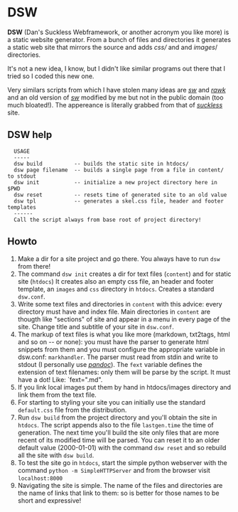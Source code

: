 # DSW

**DSW** (Dan's Suckless Webframework, or another acronym you like more) is a
static website generator.  From a bunch of files and directories it
generates a static web site that mirrors the source and adds _css/_ and and
_images_/ directories.

 It's not a new idea, I know, but I didn't like similar programs out there
that I tried so I coded this new one.

Very similars scripts from which I have stolen many ideas are _[sw]_ and
_[rawk]_ and an old version of _[sw]_ modified by me but not in the public
domain (too much bloated!).  The appereance is literally grabbed from that
of _[suckless]_ site.

[suckless]: http://suckless.org
[sw]: http://github.com/jroimartin/sw
[rawk]: http://github.com/kisom/rawk

## DSW help

~~~~~~~~~~~~~~~~~~~~~
  USAGE
  -----
  dsw build          -- builds the static site in htdocs/
  dsw page filename  -- builds a single page from a file in content/ to stdout
  dsw init           -- initialize a new project directory here in $PWD
  dsw reset          -- resets time of generated site to an old value
  dsw tpl            -- generates a skel.css file, header and footer templates
  ------
  Call the script always from base root of project directory!
~~~~~~~~~~~~~~~~~~~~~

## Howto

1. Make a dir for a site project and go there. You always have to run `dsw` from there!
2. The command `dsw init` creates a dir for text files (`content`) and for static site (`htdocs`)
   It creates also an empty css file, an header and footer template, an
   `images` and `css` directory in `htdocs`. Creates a standard `dsw.conf`. 
3. Write some text files and directories in `content` with this advice:
   every directory must have and index file. Main directories in `content`
   are thougth like "sections" of site and appear in a menu in every page of
   the site. Change title and subtitle of your site in `dsw.conf`.
4. The markup of text files is what you like more (markdown,
   txt2tags, html and so on -- or none): you must have the parser to
   generate html snippets from them and you must configure the appropriate variable
   in dsw.conf: `markhandler`.  The parser must read from stdin and write
   to stdout (I personally use _[pandoc]_).  The `fext` variable defines the
   extension of text filenames: only them will be parse by the script.  It must
   have a dot!  Like: `fext=".md".
5. If you link local images put them by hand in htdocs/images directory and link them
   from the text file.
6. For starting to styling your site you can initially use the standard
   `default.css` file from the distribution.
7. Run `dsw build` from the project directory and you'll obtain the site in
   `htdocs`.  The script appends also to the file `lastgen.time` the time of
   generation.  The next time you'll build the site only files that are more
   recent of its modified time will be parsed.  You can reset it to an older
   default value (2000-01-01) with the command `dsw reset` and so rebuild all the
   site with `dsw build`.
8. To test the site go in `htdocs`, start the simple python webserver with the command
   `python -m SimpleHTTPServer` and from the browser visit `localhost:8000`
9. Navigating the site is simple. The name of the files and directories are
   the name of links that link to them: so is better for those names to be
   short and expressive!


[pandoc]: http://johnmacfarlane.net/pandoc
